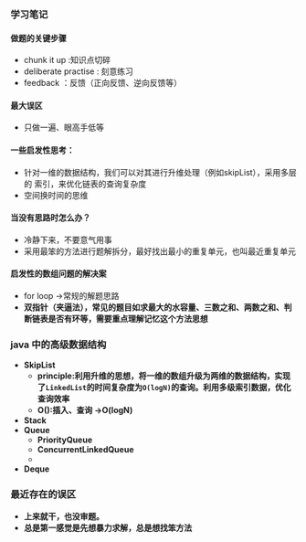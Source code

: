 ### 学习笔记
#### 做题的关键步骤
- chunk it up :知识点切碎
- deliberate practise : 刻意练习
- feedback ：反馈（正向反馈、逆向反馈等）
#### 最大误区
- 只做一遍、眼高手低等
#### 一些启发性思考：
-   针对一维的数据结构，我们可以对其进行升维处理（例如skipList），采用多层的
索引，来优化链表的查询复杂度
- 空间换时间的思维

#### 当没有思路时怎么办？
-  冷静下来，不要意气用事
- 采用最笨的方法进行题解拆分，最好找出最小的重复单元，也叫最近重复单元
#### 启发性的数组问题的解决案
- for loop ->常规的解题思路
- <b>双指针（夹逼法）<b>，常见的题目如求最大的水容量、三数之和、两数之和、判断链表是否有环等，需要重点理解记忆这个方法思想 

### java 中的高级数据结构
- SkipList
  - principle:利用升维的思想，将一维的数组升级为两维的数据结构，实现了`LinkedList`的时间复杂度为`O(logN)`的查询。利用多级索引数据，优化查询效率
  - O():插入、查询 ->O(logN)
- Stack
- Queue
  - PriorityQueue
  - ConcurrentLinkedQueue
  -
- Deque

### 最近存在的误区
- 上来就干，也没审题。
- 总是第一感觉是先想暴力求解，总是想找笨方法